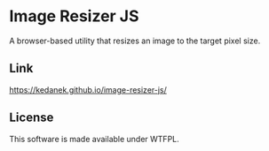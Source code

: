 # Image Resizer JS

A browser-based utility that resizes an image to the target pixel size.

## Link
https://kedanek.github.io/image-resizer-js/

## License
This software is made available under WTFPL.